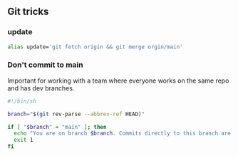## Git tricks

### update
```bash
alias update='git fetch origin && git merge orgin/main'
```

### Don't commit to main
Important for working with a team where everyone works on the same repo and has dev branches.
```bash
#!/bin/sh

branch="$(git rev-parse --abbrev-ref HEAD)"

if [ "$branch" = "main" ]; then
  echo "You are on branch $branch. Commits directly to this branch are not allowed."
  exit 1
fi
```

